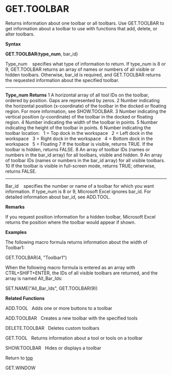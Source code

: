 GET.TOOLBAR
===========

Returns information about one toolbar or all toolbars. Use GET.TOOLBAR
to get information about a toolbar to use with functions that add,
delete, or alter toolbars.

**Syntax**

**GET.TOOLBAR**(**type\_num**, bar\_id)

Type\_num    specifies what type of information to return. If type\_num
is 8 or 9, GET.TOOLBAR returns an array of names or numbers of all
visible or hidden toolbars. Otherwise, bar\_id is required, and
GET.TOOLBAR returns the requested information about the specified
toolbar.

  --------------- ---------------------------------------------------------------------------------------------------------------------------------------------------
  **Type\_num**   **Returns**
  1               A horizontal array of all tool IDs on the toolbar, ordered by position. Gaps are represented by zeros.
  2               Number indicating the horizontal position (x-coordinate) of the toolbar in the docked or floating region. For more information, see SHOW.TOOLBAR.
  3               Number indicating the vertical position (y-coordinate) of the toolbar in the docked or floating region.
  4               Number indicating the width of the toolbar in points.
  5               Number indicating the height of the toolbar in points.
  6               Number indicating the toolbar location:
                  1 = Top dock in the workspace
                  2 = Left dock in the workspace
                  3 = Right dock in the workspace
                  4 = Bottom dock in the workspace
                  5 = Floating
  7               If the toolbar is visible, returns TRUE. If the toolbar is hidden, returns FALSE.
  8               An array of toolbar IDs (names or numbers in the bar\_id array) for all toolbars, visible and hidden.
  9               An array of toolbar IDs (names or numbers in the bar\_id array) for all visible toolbars.
  10              If the toolbar is visible in full-screen mode, returns TRUE; otherwise, returns FALSE.
  --------------- ---------------------------------------------------------------------------------------------------------------------------------------------------

Bar\_id    specifies the number or name of a toolbar for which you want
information. If type\_num is 8 or 9, Microsoft Excel ignores bar\_id.
For detailed information about bar\_id, see ADD.TOOL.

**Remarks**

If you request position information for a hidden toolbar, Microsoft
Excel returns the position where the toolbar would appear if shown.

**Examples**

The following macro formula returns information about the width of
Toolbar1:

GET.TOOLBAR(4, \"Toolbar1\")

When the following macro formula is entered as an array with
CTRL+SHIFT+ENTER, the IDs of all visible toolbars are returned, and the
array is named All\_Bar\_Ids:

SET.NAME(\"All\_Bar\_Ids\", GET.TOOLBAR(9))

**Related Functions**

ADD.TOOL   Adds one or more buttons to a toolbar

ADD.TOOLBAR   Creates a new toolbar with the specified tools

DELETE.TOOLBAR   Deletes custom toolbars

GET.TOOL   Returns information about a tool or tools on a toolbar

SHOW.TOOLBAR   Hides or displays a toolbar

Return to [top](#E)

GET.WINDOW
